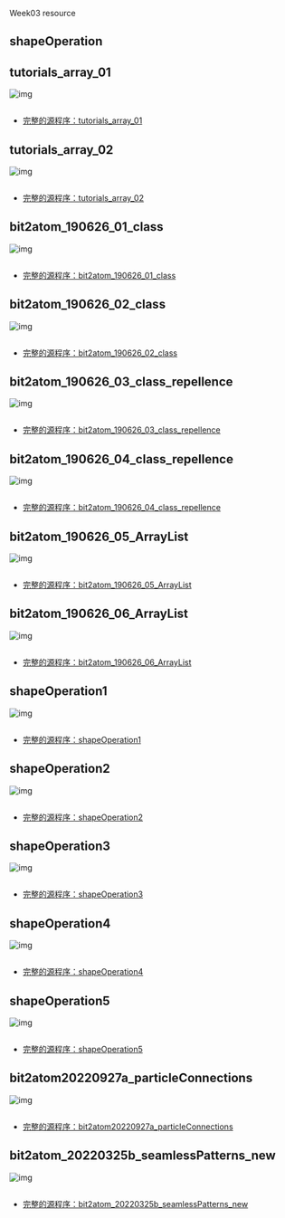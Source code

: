 Week03 resource

## shapeOperation

## tutorials_array_01

![img](https://github.com/ddurAdvisor/CreativeCoding2022Fall/blob/main/Week03/sourceImages/tutorials_array_01.png)

``` java

```
- [完整的源程序：tutorials_array_01](https://github.com/ddurAdvisor/CreativeCoding2022Fall/tree/main/Week03/tutorials_array_01)




## tutorials_array_02

![img](https://github.com/ddurAdvisor/CreativeCoding2022Fall/blob/main/Week03/sourceImages/tutorials_array_02.png)

``` java

```
- [完整的源程序：tutorials_array_02](https://github.com/ddurAdvisor/CreativeCoding2022Fall/tree/main/Week03/tutorials_array_02)




## bit2atom_190626_01_class

![img](https://github.com/ddurAdvisor/CreativeCoding2022Fall/blob/main/Week03/sourceImages/bit2atom_190626_01_class.png)

``` java

```
- [完整的源程序：bit2atom_190626_01_class](https://github.com/ddurAdvisor/CreativeCoding2022Fall/tree/main/Week03/bit2atom_190626_01_class)


## bit2atom_190626_02_class

![img](https://github.com/ddurAdvisor/CreativeCoding2022Fall/blob/main/Week03/sourceImages/bit2atom_190626_02_class.png)

``` java

```
- [完整的源程序：bit2atom_190626_02_class](https://github.com/ddurAdvisor/CreativeCoding2022Fall/tree/main/Week03/bit2atom_190626_02_class)



## bit2atom_190626_03_class_repellence

![img](https://github.com/ddurAdvisor/CreativeCoding2022Fall/blob/main/Week03/sourceImages/bit2atom_190626_03_class_repellence.png)

``` java

```
- [完整的源程序：bit2atom_190626_03_class_repellence](https://github.com/ddurAdvisor/CreativeCoding2022Fall/tree/main/Week03/bit2atom_190626_03_class_repellence)


## bit2atom_190626_04_class_repellence
![img](https://github.com/ddurAdvisor/CreativeCoding2022Fall/blob/main/Week03/sourceImages/bit2atom_190626_04_class_repellence.png)

``` java

```
- [完整的源程序：bit2atom_190626_04_class_repellence](https://github.com/ddurAdvisor/CreativeCoding2022Fall/tree/main/Week03/bit2atom_190626_04_class_repellence)



## bit2atom_190626_05_ArrayList
![img](https://github.com/ddurAdvisor/CreativeCoding2022Fall/blob/main/Week03/sourceImages/bit2atom_190626_05_ArrayList.png)

``` java

```
- [完整的源程序：bit2atom_190626_05_ArrayList](https://github.com/ddurAdvisor/CreativeCoding2022Fall/tree/main/Week03/bit2atom_190626_05_ArrayList)



## bit2atom_190626_06_ArrayList
![img](https://github.com/ddurAdvisor/CreativeCoding2022Fall/blob/main/Week03/sourceImages/bit2atom_190626_06_ArrayList.png)

``` java

```
- [完整的源程序：bit2atom_190626_06_ArrayList](https://github.com/ddurAdvisor/CreativeCoding2022Fall/tree/main/Week03/bit2atom_190626_06_ArrayList)





## shapeOperation1
![img](https://github.com/ddurAdvisor/CreativeCoding2022Fall/blob/main/Week03/sourceImages/shapeOperation1.png)

``` java

```
- [完整的源程序：shapeOperation1](https://github.com/ddurAdvisor/CreativeCoding2022Fall/tree/main/Week03/shapeOperation1)



## shapeOperation2
![img](https://github.com/ddurAdvisor/CreativeCoding2022Fall/blob/main/Week03/sourceImages/shapeOperation2.png)

``` java

```
- [完整的源程序：shapeOperation2](https://github.com/ddurAdvisor/CreativeCoding2022Fall/tree/main/Week03/shapeOperation2)



## shapeOperation3
![img](https://github.com/ddurAdvisor/CreativeCoding2022Fall/blob/main/Week03/sourceImages/shapeOperation3.png)

``` java

```
- [完整的源程序：shapeOperation3](https://github.com/ddurAdvisor/CreativeCoding2022Fall/tree/main/Week03/shapeOperation3)



## shapeOperation4
![img](https://github.com/ddurAdvisor/CreativeCoding2022Fall/blob/main/Week03/sourceImages/shapeOperation4.png)

``` java

```
- [完整的源程序：shapeOperation4](https://github.com/ddurAdvisor/CreativeCoding2022Fall/tree/main/Week03/shapeOperation4)



## shapeOperation5
![img](https://github.com/ddurAdvisor/CreativeCoding2022Fall/blob/main/Week03/sourceImages/shapeOperation5.png)

``` java

```
- [完整的源程序：shapeOperation5](https://github.com/ddurAdvisor/CreativeCoding2022Fall/tree/main/Week03/shapeOperation5)



## bit2atom20220927a_particleConnections
![img](https://github.com/ddurAdvisor/CreativeCoding2022Fall/blob/main/Week03/sourceImages/bit2atom20220927a_particleConnections.png)

``` java

```
- [完整的源程序：bit2atom20220927a_particleConnections](https://github.com/ddurAdvisor/CreativeCoding2022Fall/tree/main/Week03/shapeOperation_OtherExamples/theme_shape_001)



## bit2atom_20220325b_seamlessPatterns_new
![img](https://github.com/ddurAdvisor/CreativeCoding2022Fall/blob/main/Week03/sourceImages/bit2atom_20220325b_seamlessPatterns_new.png)

``` java

```
- [完整的源程序：bit2atom_20220325b_seamlessPatterns_new](https://github.com/ddurAdvisor/CreativeCoding2022Fall/tree/main/Week03/bit2atom_20220325b_seamlessPatterns_new)
